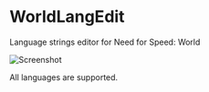 # WorldLangEdit
Language strings editor for Need for Speed: World

![Screenshot](screenshot.png)

All languages are supported.